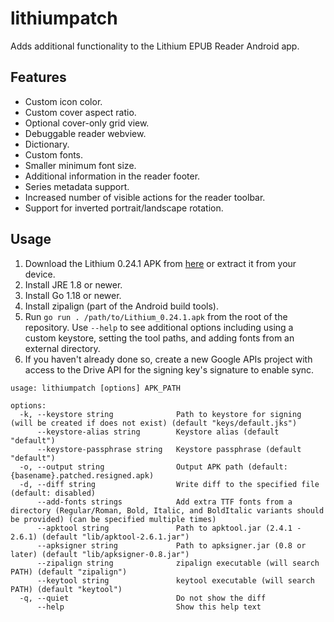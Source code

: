# lithiumpatch
Adds additional functionality to the Lithium EPUB Reader Android app.

## Features

- Custom icon color.
- Custom cover aspect ratio.
- Optional cover-only grid view.
- Debuggable reader webview.
- Dictionary.
- Custom fonts.
- Smaller minimum font size.
- Additional information in the reader footer.
- Series metadata support.
- Increased number of visible actions for the reader toolbar.
- Support for inverted portrait/landscape rotation.

## Usage

1. Download the Lithium 0.24.1 APK from [here](https://www.apkmirror.com/apk/faultexception/lithium-epub-reader/lithium-epub-reader-0-24-1-release/lithium-epub-reader-0-24-1-android-apk-download/download/) or extract it from your device.
2. Install JRE 1.8 or newer.
3. Install Go 1.18 or newer.
4. Install zipalign (part of the Android build tools).
5. Run `go run . /path/to/Lithium_0.24.1.apk` from the root of the repository. Use `--help` to see additional options including using a custom keystore, setting the tool paths, and adding fonts from an external directory.
6. If you haven't already done so, create a new Google APIs project with access to the Drive API for the signing key's signature to enable sync.

```
usage: lithiumpatch [options] APK_PATH

options:
  -k, --keystore string              Path to keystore for signing (will be created if does not exist) (default "keys/default.jks")
      --keystore-alias string        Keystore alias (default "default")
      --keystore-passphrase string   Keystore passphrase (default "default")
  -o, --output string                Output APK path (default: {basename}.patched.resigned.apk)
  -d, --diff string                  Write diff to the specified file (default: disabled)
      --add-fonts strings            Add extra TTF fonts from a directory (Regular/Roman, Bold, Italic, and BoldItalic variants should be provided) (can be specified multiple times)
      --apktool string               Path to apktool.jar (2.4.1 - 2.6.1) (default "lib/apktool-2.6.1.jar")
      --apksigner string             Path to apksigner.jar (0.8 or later) (default "lib/apksigner-0.8.jar")
      --zipalign string              zipalign executable (will search PATH) (default "zipalign")
      --keytool string               keytool executable (will search PATH) (default "keytool")
  -q, --quiet                        Do not show the diff
      --help                         Show this help text
```
